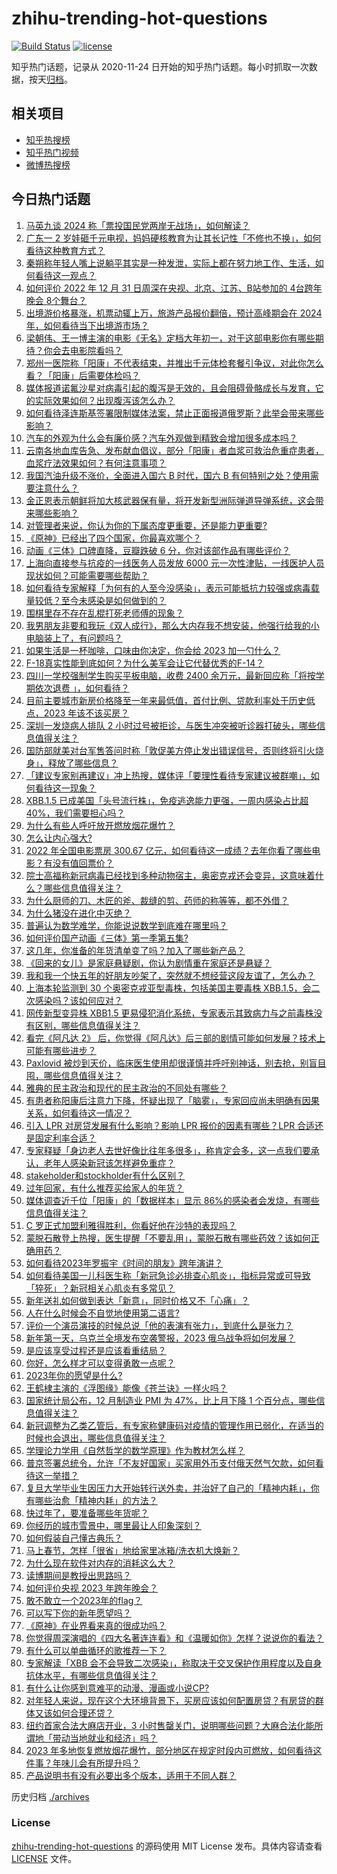# zhihu-trending-hot-questions

[![Build Status](https://github.com/justjavac/zhihu-trending-hot-questions/workflows/ci/badge.svg?branch=master)](https://github.com/justjavac/zhihu-trending-hot-questions/actions)
[![license](https://img.shields.io/github/license/justjavac/zhihu-trending-hot-questions)](https://github.com/justjavac/zhihu-trending-hot-questions/blob/master/LICENSE)

知乎热门话题，记录从 2020-11-24
日开始的知乎热门话题。每小时抓取一次数据，按天[归档](./archives)。

## 相关项目

- [知乎热搜榜](https://github.com/justjavac/zhihu-trending-top-search)
- [知乎热门视频](https://github.com/justjavac/zhihu-trending-hot-video)
- [微博热搜榜](https://github.com/justjavac/weibo-trending-hot-search)

## 今日热门话题

<!-- BEGIN -->
<!-- 最后更新时间 Mon Jan 02 2023 12:24:15 GMT+0800 (China Standard Time) -->

1. [马英九谈 2024 称「票投国民党两岸无战场」，如何解读？](https://www.zhihu.com/question/576119936)
1. [广东一 2 岁娃砸千元电视，妈妈硬核教育为让其长记性「不修也不换」，如何看待这种教育方式？](https://www.zhihu.com/question/575649342)
1. [秦朔称年轻人嘴上说躺平其实是一种发泄，实际上都在努力地工作、生活，如何看待这一观点？](https://www.zhihu.com/question/574771781)
1. [如何评价 2022 年 12 月 31 日周深在央视、北京、江苏、B站参加的 4台跨年晚会 8个舞台？](https://www.zhihu.com/question/576066103)
1. [出境游价格暴涨，机票动辄上万，旅游产品报价翻倍，预计高峰期会在 2024 年，如何看待当下出境游市场？](https://www.zhihu.com/question/575904509)
1. [梁朝伟、王一博主演的电影《无名》定档大年初一，对于这部电影你有哪些期待？你会去电影院看吗？](https://www.zhihu.com/question/575948248)
1. [郑州一医院称「阳康」不代表结束，并推出千元体检套餐引争议，对此你怎么看？「阳康」后需要体检吗？](https://www.zhihu.com/question/576121619)
1. [媒体报道诺氟沙星对病毒引起的腹泻是无效的，且会阻碍骨骼成长与发育，它的实际效果如何？出现腹泻该怎么办？](https://www.zhihu.com/question/576129561)
1. [如何看待泽连斯基签署限制媒体法案，禁止正面报道俄罗斯？此举会带来哪些影响？](https://www.zhihu.com/question/575658349)
1. [汽车的外观为什么会有廉价感？汽车外观做到精致会增加很多成本吗？](https://www.zhihu.com/question/28168213)
1. [云南各地血库告急、发布献血倡议，部分「阳康」者血浆可救治危重症患者，血浆疗法效果如何？有何注意事项？](https://www.zhihu.com/question/576137086)
1. [我国汽油升级不涨价，全面进入国六 B 时代，国六 B 有何特别之处？使用需要注意什么？](https://www.zhihu.com/question/576129812)
1. [金正恩表示朝鲜将加大核武器保有量，将开发新型洲际弹道导弹系统，这会带来哪些影响？](https://www.zhihu.com/question/576228324)
1. [对管理者来说，你认为你的下属态度更重要，还是能力更重要?](https://www.zhihu.com/question/571112995)
1. [《原神》已经出了四个国家，你最喜欢哪个？](https://www.zhihu.com/question/575851760)
1. [动画《三体》口碑直降，豆瓣跌破 6 分，你对该部作品有哪些评价？](https://www.zhihu.com/question/574819232)
1. [上海向直接参与抗疫的一线医务人员发放 6000 元一次性津贴，一线医护人员现状如何？可能需要哪些帮助？](https://www.zhihu.com/question/576101746)
1. [如何看待专家解释「为何有的人至今没感染」，表示可能抵抗力较强或病毒载量较低？至今未感染是如何做到的？](https://www.zhihu.com/question/576109621)
1. [围棋里存不存在乱棍打死老师傅的现象？](https://www.zhihu.com/question/564619194)
1. [我男朋友非要和我玩《双人成行》，那么大内存我不想安装，他强行给我的小电脑装上了，有问题吗？](https://www.zhihu.com/question/509790183)
1. [如果生活是一杯咖啡，口味由你决定，你会给 2023 加一勺什么？](https://www.zhihu.com/question/575505039)
1. [F-18真实性能到底如何？为什么美军会让它代替优秀的F-14？](https://www.zhihu.com/question/268397869)
1. [四川一学校强制学生购买平板电脑，收费 2400 余万元，最新回应称「将按学期依次退费 」，如何看待？](https://www.zhihu.com/question/575044959)
1. [目前主要城市新房价格降至一年来最低值，首付比例、贷款利率处于历史低点，2023 年该不该买房？](https://www.zhihu.com/question/575905606)
1. [深圳一发烧病人排队 2 小时过号被拒诊，与医生冲突被听诊器打破头，哪些信息值得关注？](https://www.zhihu.com/question/575712214)
1. [国防部就美对台军售答问时称「敦促美方停止发出错误信号，否则终将引火烧身」，释放了哪些信息？](https://www.zhihu.com/question/575728689)
1. [「建议专家别再建议」冲上热搜，媒体评「要理性看待专家建议被群嘲」，如何看待这一现象？](https://www.zhihu.com/question/575682151)
1. [XBB.1.5 已成美国「头号流行株」，免疫逃逸能力更强，一周内感染占比超 40%，我们需要担心吗？](https://www.zhihu.com/question/575945757)
1. [为什么有些人呼吁放开燃放烟花爆竹？](https://www.zhihu.com/question/575194080)
1. [怎么让内心强大?](https://www.zhihu.com/question/574824523)
1. [2022 年全国电影票房 300.67 亿元，如何看待这一成绩？去年你看了哪些电影？有没有值回票价？](https://www.zhihu.com/question/576061385)
1. [院士高福称新冠病毒已经找到多种动物宿主，奥密克戎还会变异，这意味着什么？哪些信息值得关注？](https://www.zhihu.com/question/576102957)
1. [为什么厨师的刀、木匠的斧、裁缝的剪、药师的称等等，都不外借？](https://www.zhihu.com/question/575305124)
1. [为什么猪没在进化中灭绝？](https://www.zhihu.com/question/568678402)
1. [普遍认为数学难学，你能说说数学到底难在哪里吗？](https://www.zhihu.com/question/436414098)
1. [如何评价国产动画《三体》第一季第五集?](https://www.zhihu.com/question/572851247)
1. [这几年，你准备的年货清单变了吗？加入了哪些新产品？](https://www.zhihu.com/question/510172985)
1. [《回来的女儿》是家庭悬疑剧，你认为剧情重在家庭还是悬疑？](https://www.zhihu.com/question/574958706)
1. [我和我一个快五年的好朋友吵架了，突然就不想经营这段友谊了，怎么办？](https://www.zhihu.com/question/575752196)
1. [上海本轮监测到 30 个奥密克戎亚型毒株，包括美国主要毒株 XBB.1.5，会二次感染吗？该如何应对？](https://www.zhihu.com/question/575904316)
1. [网传新型变异株 XBB1.5 更易侵犯消化系统，专家表示其致病力与之前毒株没有区别，哪些信息值得关注？](https://www.zhihu.com/question/576198696)
1. [看完《阿凡达 2》 后，你觉得《阿凡达》后三部的剧情可能如何发展？技术上可能有哪些进步？](https://www.zhihu.com/question/573088080)
1. [Paxlovid 被炒到天价，临床医生使用却很谨慎并呼吁别神话，别去抢，别盲目囤，哪些信息值得关注？](https://www.zhihu.com/question/575935592)
1. [雅典的民主政治和现代的民主政治的不同处有哪些？](https://www.zhihu.com/question/359091290)
1. [有患者称阳康后注意力下降，怀疑出现了「脑雾」，专家回应尚未明确有因果关系，如何看待这一情况？](https://www.zhihu.com/question/576214712)
1. [引入 LPR 对房贷发展有什么影响？影响 LPR 报价的因素有哪些？LPR 合适还是固定利率合适？](https://www.zhihu.com/question/574821309)
1. [专家释疑「身边老人去世好像比往年多很多」，称肯定会多，这一点我们要承认，老年人感染新冠该怎样避免重症？](https://www.zhihu.com/question/576220792)
1. [stakeholder和stockholder有什么区别？](https://www.zhihu.com/question/576106034)
1. [过年回家，有什么推荐买给家人的年货？](https://www.zhihu.com/question/39873708)
1. [媒体调查近千位「阳康」的「数据样本」显示 86%的感染者会发烧，有哪些信息值得关注？](https://www.zhihu.com/question/576011553)
1. [C 罗正式加盟利雅得胜利，你看好他在沙特的表现吗？](https://www.zhihu.com/question/575839650)
1. [蒙脱石散登上热搜，医生提醒「不要乱用」，蒙脱石散有哪些药效？该如何正确用药？](https://www.zhihu.com/question/576069656)
1. [如何看待2023年罗振宇《时间的朋友》跨年演讲？](https://www.zhihu.com/question/575943979)
1. [如何看待美国一儿科医生称「新冠急诊必排查心肌炎」，指标异常或可导致「猝死」？新冠相关心肌炎有多常见？](https://www.zhihu.com/question/575722723)
1. [新年送礼如何做到表达「新意」，同时价格又不「心痛」？](https://www.zhihu.com/question/574815422)
1. [人在什么时候会不自觉地使用第二语言?](https://www.zhihu.com/question/543909010)
1. [评价一个演员演技的时候总说「他的表演有张力」，到底什么是张力？](https://www.zhihu.com/question/520006336)
1. [新年第一天，乌克兰全境发布空袭警报，2023 俄乌战争将如何发展？](https://www.zhihu.com/question/576050644)
1. [是应该享受过程还是应该看重结局？](https://www.zhihu.com/question/575890100)
1. [你好，怎么样才可以变得勇敢一点呢？](https://www.zhihu.com/question/576054292)
1. [2023年你的愿望是什么?](https://www.zhihu.com/question/575736158)
1. [王鹤棣主演的《浮图缘》能像《苍兰诀》一样火吗？](https://www.zhihu.com/question/575056472)
1. [国家统计局公布，12 月制造业 PMI 为 47%，比上月下降 1 个百分点，哪些信息值得关注？](https://www.zhihu.com/question/575841318)
1. [新冠调整为乙类乙管后，有专家称健康码对疫情的管理作用已弱化，在适当的时候也会退出，哪些信息值得关注？](https://www.zhihu.com/question/575908027)
1. [学理论力学用《自然哲学的数学原理》作为教材怎么样？](https://www.zhihu.com/question/575546381)
1. [普京签署总统令，允许「不友好国家」买家用外币支付俄天然气欠款，如何看待这一举措？](https://www.zhihu.com/question/575808753)
1. [复旦大学毕业生因压力大开始转行送外卖，并治好了自己的「精神内耗」，你有哪些治愈「精神内耗」的方法？](https://www.zhihu.com/question/571890398)
1. [快过年了，要准备哪些年货呢？](https://www.zhihu.com/question/511222144)
1. [你经历的城市雪景中，哪里最让人印象深刻？](https://www.zhihu.com/question/573150458)
1. [如何假装自己懂古典乐？](https://www.zhihu.com/question/65981820)
1. [马上春节，怎样「很省」地给家里冰箱/洗衣机大焕新？](https://www.zhihu.com/question/576056854)
1. [为什么现在软件对内存的消耗这么大？](https://www.zhihu.com/question/549908269)
1. [读博期间是教授出思路吗？](https://www.zhihu.com/question/559765033)
1. [如何评价央视 2023 年跨年晚会？](https://www.zhihu.com/question/575928178)
1. [敢不敢立一个2023年的flag？](https://www.zhihu.com/question/576113898)
1. [可以写下你的新年愿望吗？](https://www.zhihu.com/question/575935443)
1. [《原神》在业界看来真的很成功吗？](https://www.zhihu.com/question/424195477)
1. [你觉得周深演唱的《四大名著连连看》和《温暖如你》怎样？说说你的看法？](https://www.zhihu.com/question/575944037)
1. [有什么可以单曲循环的歌推荐一下？](https://www.zhihu.com/question/576112760)
1. [专家解读「XBB 会不会导致二次感染」，称取决于交叉保护作用程度以及自身抗体水平，有哪些信息值得关注？](https://www.zhihu.com/question/576108616)
1. [有什么让你感到意难平的动漫、漫画或小说CP?](https://www.zhihu.com/question/570714937)
1. [对年轻人来说，现在这个大环境背景下，买房应该如何配置房贷？有房贷的群体又该如何合理还贷？](https://www.zhihu.com/question/574820108)
1. [纽约首家合法大麻店开业，3 小时售罄关门，说明哪些问题？大麻合法化能所谓地「带动当地就业和经济」吗？](https://www.zhihu.com/question/575918075)
1. [2023 年多地恢复燃放烟花爆竹，部分地区在规定时段内可燃放，如何看待这件事？年味儿会有所提升吗？](https://www.zhihu.com/question/570150673)
1. [产品说明书有没有必要出多个版本，适用于不同人群？](https://www.zhihu.com/question/575933791)

<!-- END -->

历史归档 [./archives](./archives)

### License

[zhihu-trending-hot-questions](https://github.com/justjavac/zhihu-trending-hot-questions)
的源码使用 MIT License 发布。具体内容请查看 [LICENSE](./LICENSE) 文件。
